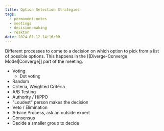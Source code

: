 ```yaml
---
title: Option Selection Strategies
tags:
  - permanent-notes
  - meetings
  - decision-making 
  - reaktor
date: 2024-01-12 14:16:00
---
```


Different processes to come to a decision on which option to pick from a list of possible options. This happens in the [[Diverge-Converge Model|Converge]] part of the meeting.

- Voting
	- Dot voting
- Random
- Criteria, Weighted Criteria
- A/B Testing
- Authority / HiPPO
- "Loudest" person makes the decision
- Veto / Elimination
- Advice Process, ask an outside expert
- Consensus
- Decide a smaller group to decide
